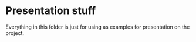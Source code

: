 # Presentation stuff

Everything in this folder is just for using as examples for presentation on the project.
